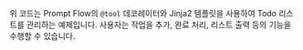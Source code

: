 위 코드는 Prompt Flow의 `@tool` 데코레이터와 Jinja2 템플릿을 사용하여 Todo 리스트를 관리하는 예제입니다. 사용자는 작업을 추가, 완료 처리, 리스트 출력 등의 기능을 수행할 수 있습니다.